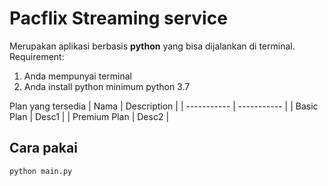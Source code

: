 # Pacflix Streaming service

Merupakan aplikasi berbasis **python** yang bisa dijalankan di terminal.
Requirement:
1. Anda mempunyai terminal
2. Anda install python minimum python 3.7

Plan yang tersedia
| Nama | Description |
| ----------- | ----------- |
| Basic Plan | Desc1 |
| Premium Plan | Desc2 |


## Cara pakai
```
python main.py
```

